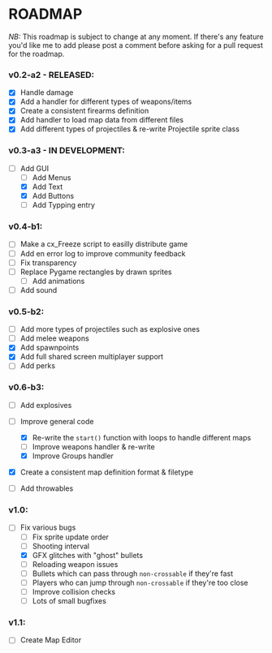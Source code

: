 # ROADMAP

*NB:* This roadmap is subject to change at any moment. If there's any feature you'd like me to add please post a comment before asking for a pull request for the roadmap.

### v0.2-a2 - RELEASED:

- [x] Handle damage
- [x] Add a handler for different types of weapons/items 
- [x] Create a consistent firearms definition
- [x] Add handler to load map data from different files
- [x] Add different types of projectiles & re-write Projectile sprite class

### v0.3-a3 - IN DEVELOPMENT:

- [ ] Add GUI
  - [ ] Add Menus
  - [x] Add Text
  - [x] Add Buttons
  - [ ] Add Typping entry

### v0.4-b1:

- [ ] Make a cx_Freeze script to easilly distribute game
- [ ] Add en error log to improve community feedback
- [ ] Fix transparency
- [ ] Replace Pygame rectangles by drawn sprites
  - [ ] Add animations
- [ ] Add sound

### v0.5-b2:

- [ ] Add more types of projectiles such as explosive ones
- [ ] Add melee weapons
- [x] Add spawnpoints
- [x] Add full shared screen multiplayer support
- [ ] Add perks

### v0.6-b3:

- [ ] Add explosives
- [ ] Improve general code
  - [x] Re-write the `start()` function with loops to handle different maps
  - [ ] Improve weapons handler & re-write
  - [x] Improve Groups handler 
- [x] Create a consistent map definition format & filetype
- [ ] Add throwables


### v1.0:

- [ ] Fix various bugs
  - [ ] Fix sprite update order
  - [ ] Shooting interval
  - [x] GFX glitches with "ghost" bullets
  - [ ] Reloading weapon issues
  - [ ] Bullets which can pass through `non-crossable` if they're fast
  - [ ] Players who can jump through `non-crossable` if they're too close
  - [ ] Improve collision checks
  - [ ] Lots of small bugfixes

### v1.1:

- [ ] Create Map Editor
